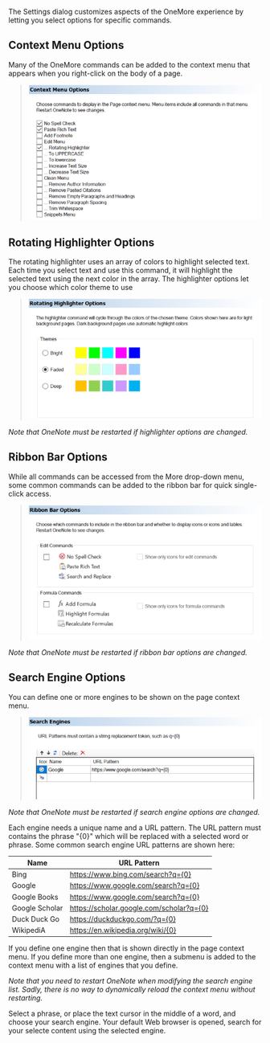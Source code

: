 The Settings dialog customizes aspects of the OneMore experience by letting you select options for specific commands.

## Context Menu Options
Many of the OneMore commands can be added to the context menu that appears when you right-click on the body of a page.

> ![Context Menu Options](images/ContextMenuSheet.png)

## Rotating Highlighter Options
The rotating highlighter uses an array of colors to highlight selected text. Each time you select text and use this command, it will highlight the selected text using the next color in the array. The highlighter options let you choose which color theme to use

> ![Highlighter Options](images/HighlighterSheet.png)

_Note that OneNote must be restarted if highlighter options are changed._

## Ribbon Bar Options
While all commands can be accessed from the More drop-down menu, some common commands can be added to the
ribbon bar for quick single-click access.

> ![Ribbon Bar Options](images/RibbonSheet.png)

_Note that OneNote must be restarted if ribbon bar options are changed._

## Search Engine Options
You can define one or more engines to be shown on the page context menu.

> ![Search Engine Options](images/SearchEngineSheet.png)

_Note that OneNote must be restarted if search engine options are changed._

Each engine needs a unique name and a URL pattern. The URL pattern must contains the phrase "{0}" which will be replaced with a selected word or phrase. Some common search engine URL patterns are shown here:

| Name | URL Pattern |
| ---- | ----------- |
| Bing           | https://www.bing.com/search?q={0} |
| Google         | https://www.google.com/search?q={0} |
| Google Books   | https://www.google.com/search?q={0} |
| Google Scholar | https://scholar.google.com/scholar?q={0} |
| Duck Duck Go   | https://duckduckgo.com/?q={0} |
| WikipediA      | https://en.wikipedia.org/wiki/{0} |

If you define one engine then that is shown directly in the page context menu. If you define
more than one engine, then a submenu is added to the context menu with a list of engines that
you define.

_Note that you need to restart OneNote when modifying the search engine list.
Sadly, there is no way to dynamically reload the context menu without restarting._

Select a phrase, or place the text cursor in the middle of a word, and choose your search
engine. Your default Web browser is opened, search for your selecte content using the selected
engine.

